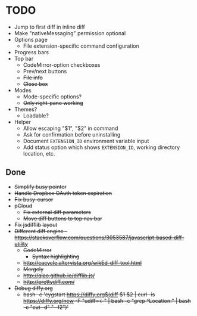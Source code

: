 
# TODO

- Jump to first diff in inline diff
- Make "nativeMessaging" permission optional
- Options page
    - File extension-specific command configuration
- Progress bars
- Top bar
    - CodeMirror-option checkboxes
    - Prev/next buttons
    - ~~File info~~
    - ~~Close box~~
- Modes
    - Mode-specific options?
    - ~~Only right-pane working~~
- Themes?
    - Loadable?
- Helper
    - Allow escaping "$1", "$2" in command
    - Ask for confirmation before uninstalling
    - Document `EXTENSION_ID` environment variable input
    - Add status option which shows `EXTENSION_ID`, working directory location, etc.


## Done

- ~~Simplify busy pointer~~
- ~~Handle Dropbox OAuth token expiration~~
- ~~Fix busy-cursor~~
- ~~pCloud~~
    - ~~Fix external diff parameters~~
    - ~~Move diff buttons to top nav bar~~
- ~~Fix jsdifflib layout~~
- ~~Different diff engine - https://stackoverflow.com/questions/3053587/javascript-based-diff-utility~~
    - ~~CodeMirror~~
        - ~~Syntax highlighting~~
    - ~~http://cacycle.altervista.org/wikEd-diff-tool.html~~
    - ~~Mergely~~
    - ~~http://qiao.github.io/difflib.js/~~
    - ~~http://prettydiff.com/~~
- ~~Debug diffy.org~~
    - ~~bash -c 'cygstart https://diffy.org$(diff $1 $2 | curl -is https://diffy.org/new -F "udiff=<-" | bash -c "grep ^Location:" | bash -c "cut -d\" \" -f2")'~~

